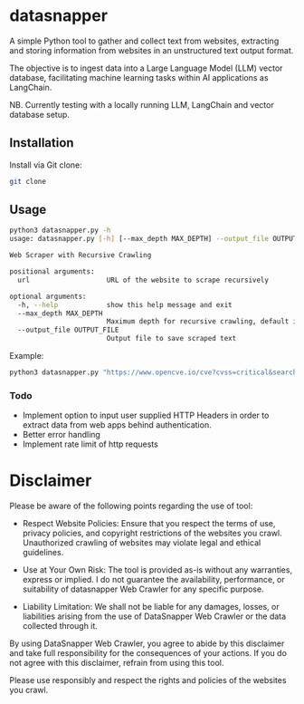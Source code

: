 # datasnapper

A simple Python tool to gather and collect text from websites, extracting and storing information from websites in an unstructured text output format.

The objective is to ingest data into a Large Language Model (LLM) vector database, facilitating machine learning tasks within AI applications as LangChain.

NB. Currently testing with a locally running LLM, LangChain and vector database setup.

## Installation

Install via Git clone:

```bash
git clone 

```

## Usage

```bash
python3 datasnapper.py -h
usage: datasnapper.py [-h] [--max_depth MAX_DEPTH] --output_file OUTPUT_FILE url

Web Scraper with Recursive Crawling

positional arguments:
  url                   URL of the website to scrape recursively

optional arguments:
  -h, --help            show this help message and exit
  --max_depth MAX_DEPTH
                        Maximum depth for recursive crawling, default is 2
  --output_file OUTPUT_FILE
                        Output file to save scraped text
````

Example:

```bash
python3 datasnapper.py "https://www.opencve.io/cve?cvss=critical&search=" --output_file cve_scrape_datasnapper.txt --max_depth 2
`````



### Todo

* Implement option to input user supplied HTTP Headers in order to extract data from web apps behind authentication.
* Better error handling
* Implement rate limit of http requests


# Disclaimer

Please be aware of the following points regarding the use of tool:

* Respect Website Policies: 
Ensure that you respect the terms of use, privacy policies, and copyright restrictions of the websites you crawl. Unauthorized crawling of websites may violate legal and ethical guidelines.

* Use at Your Own Risk: 
The tool is provided as-is without any warranties, express or implied. I do not guarantee the availability, performance, or suitability of datasnapper Web Crawler for any specific purpose.

* Liability Limitation: 
We shall not be liable for any damages, losses, or liabilities arising from the use of DataSnapper Web Crawler or the data collected through it.

By using DataSnapper Web Crawler, you agree to abide by this disclaimer and take full responsibility for the consequences of your actions. If you do not agree with this disclaimer, refrain from using this tool.

Please use responsibly and respect the rights and policies of the websites you crawl. 

